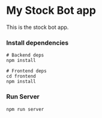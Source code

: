# My Stock Bot app

This is the stock bot app.

### Install dependencies

```
# Backend deps
npm install

# Frontend deps
cd frontend
npm install
```

### Run Server

```
npm run server
```
